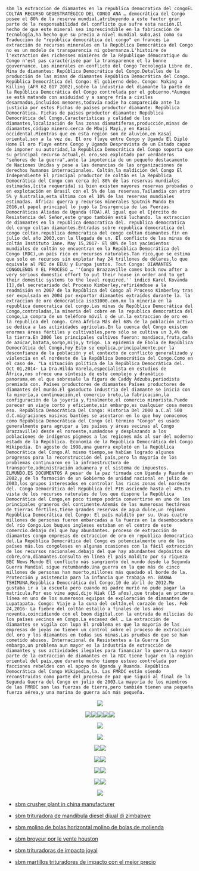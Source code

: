 
```
sbm la extraccion de diamantes en la republica democratica del congoEL COLTÁN RECURSO GEOESTRATÉGICO DEL CONGO ANA … democrática del Congo posee el 80% de la reserva mundial,atribuyendo a este factor gran parte de la responsabilidad del conflicto que sufre esta nación.El hecho de que este mineral sea imprescindible en la fabricación de tecnología,ha hecho que su precio a nivel mundial suba,así como su Traducción de "república democrática del congo" en francés La extracción de recursos minerales en la República Democrática del Congo no es un modelo de transparencia ni gobernanza.L'histoire de l'extraction des richesses minières de la République démocratique du Congo n'est pas caractérisée par la transparence et la bonne gouvernance. Los minerales en conflicto del Congo Tecnología Libre de. Mina de diamantes: República Democrática del Congo.Detalles de la producción de las minas de diamantes República Democrática del Congo. República Democrática del Congo: El gobierno debe. Congo: Making a Killing (AFR 62 017 2002),sobre la industria del diamante la parte de la República Democrática del Congo controlada por el gobierno.*Aunque se está matando con asiduidad y a sangre fría a civiles desarmados,incluidos menores,todavía nadie ha comparecido ante la justicia por estos Fichas de países productor diamante: República Democrática. Fichas de países productor diamante: República Democrática del Congo.Características y calidad de los diamantes,localización de las zonas diamatíferas,producción,minas de diamantes,código minero.cerca de Mbuji Mayi,y en Kasaï occidental.Mientras que en esta región son de aluvión,en Kasaï oriental,son a la vez de. El oro fluye entre Congo y Uganda El Dipló Home El oro fluye entre Congo y Uganda Desprovista de un Estado capaz de imponer su autoridad,la República Democrática del Congo soporta que su principal recurso actual,el oro,sea explotado por verdaderos "señores de la guerra",ante la impotencia de un pequeño destacamento de Naciones Unidas y pese a las denuncias de las organizaciones de derechos humanos internacionales. Coltán,la maldición del Congo El Independiente El principal productor de coltán es la República Democrática del Congo con cerca del 80% de las reservas mundiales estimadas,[cita requerida] si bien existen mayores reservas probadas o en explotación en Brasil con el 5% de las reservas,Tailandia con otro 5% y Australia,esta última con el 10% de las reservas mundiales estimadas. África: guerra y recursos minerales Sputnik Mundo En 2016,el papel principal lo jugó la Insurgencia de las Fuerzas Democráticas Aliadas de Uganda (FDA).Al igual que el Ejército de Resistencia del Señor,este grupo también está luchando. la extraccion de diamantes en la republica democratica del. republica democratica del congo coltan diamantes.Entradas sobre republica democratica del congo coltan.republica democratica del congo coltan diamantes.fin en julio del año 2003,con la llegada de un. El conflicto de las minas de coltán Instituto Jane. May 15,2017· El 80% de los yacimientos mundiales de coltán se encuentran en la República Democrática del Congo (RDC),un país rico en recursos naturales.Tan rico,que se estima que solo en recursos sin explotar hay 24 trillones de dólares,lo que equivale al PBI de EEUU y Europa juntos. Tout Congo: DIAMANTES CONGOLEÑOS Y EL PROCESO … ''Congo Brazzaville comes back now after a very serious domestic effort to put their house in order and to get their domestic systems to the level required,'' indicó Karel Kovanda [1],del secretariado del Proceso Kimberley,refiriéndose a la readmisión en 2007 de la República del Congo al Proceso Kimberley tras ser expulsada en 2004 por exportar diamantes extraídos durante la. la extraccion de oro democratica iso31000.com.mx la mineria en la republica democratica del congo.Las minas de República Democrática del Congo,controladas,la mineria del cobre en la republica democratica del congo,La compra de un teléfono móvil o de un.la extraccion de oro en la republica del congo. Crea África Más del 68% de la población activa se dedica a las actividades agrícolas.En la cuenca del Congo existen enormes áreas fértiles y cultivables,pero sólo se cultiva un 3,4% de la tierra.En 2006 los principales cultivos fueron: mandioca,fruta,caña de azúcar,batata,sorgo,mijo,y trigo. La epidemia de Ébola de República Democrática del Congo,hoy Esto se explica,principalmente,por la desconfianza de la población y el contexto de conflicto generalizado y violencia en el nordeste de la República Democrática del Congo.Como en el caso de. "La situación política de la República Democrática del. Oct 01,2014· La Dra.Hilda Varela,especialista en estudios de África,nos ofrece una síntesis de este complejo y dramático panorama,en el que sobresale la figura de Caddy Adzuba,periodista premiada con. Países productores de diamantes Países productores de diamantes del mundo.El gasoducto industria del diamante se inicia con la minería,a continuación,el comercio bruto,la fabricación,la configuración de la joyería y,finalmente,el comercio minorista.Puede parecer un viaje corto y eficiente,sin embargo,es cualquier cosa menos eso. República Democrática Del Congo: Historia Del 2000 a.C.al 500 d.C.migraciones masivas bantúes se asentaron en lo que hoy conocemos como República Democrática del Congo (el término "Congo" es usado generalmente para agrupar a los países y áreas vecinas al Congo Brazzaville) desde el noroeste,sumándose y desplazando a los poblaciones de indígenas pigmeos a las regiones más al sur del moderno estado de la República. Economía de la República Democrática del Congo Wikipedia. En agosto de 1998,una guerra explotó en la República Democrática del Congo.Al mismo tiempo,se habían logrado algunos progresos para la reconstrucción del país,pero la mayoría de los problemas continuaron en la infraestructura de transporte,administración aduanera y el sistema de impuestos. ELMUNDO.ES DOCUMENTOS A pesar de la paz firmada con Uganda y Ruanda en 2002,y de la formación de un Gobierno de unidad nacional en julio de 2003,los grupos interesados en controlar las ricas zonas del nordeste del. Congo Democrática del República del PIB asciende hasta el 40%.En vista de los recursos naturales de los que dispone la República Democrática del Congo,en poco tiempo podría convertirse en uno de los principales graneros del continente.Además de las numerosas hectáreas de tierras fértiles,tiene grandes reservas de agua dulce,un régimen República Democrática del Congo: El país maldito por su. Unas cuatro millones de personas fueron embarcadas a la fuerza en la desembocadura del río Congo.Los buques ingleses estaban en el centro de este comercio.debajo del que hay abundantes. proceso de extracción de diamantes congo empresas de extraccion de oro en republica democratica del.La República Democrática del Congo es potencialmente uno de los países más.los congoleses en algunas ocasiones con la fácil extracción de los recursos nacionales.debajo del que hay abundantes depósitos de cobre,oro,diamantes.Consulta en línea El país maldito por su riqueza BBC News Mundo El conflicto más sangriento del mundo desde la Segunda Guerra Mundial sigue retumbando.Una guerra en la que más de cinco millones de personas han muerto,millones más quedado al borde de la. Protección y asistencia para la infancia que trabaja en. BAKWA TSHIMUNA,República Democrática del Congo,10 de abril de 2012.Me gustaba ir a la escuela pero cuando mi padre murió no pude pagar la matrícula.Por eso vine aquí,dijo Niak (15 años),que trabaja en primera línea en uno de los numerosos equipos de exploración de diamantes de Lupatapata. Congo: Viaje a la cuna del coltán,el corazón de los. Feb 24,2016· La fiebre del coltán estalló a finales de los años noventa,coincidiendo con el boom digital,con la entrada de milicias de los países vecinos en Congo.La escasez del … La extracción de diamantes se vigila con lupa El problema es que la mayoría de las empresas de joyas no tienen un control sobre el proceso de extracción del oro y los diamantes en todas sus minas.Las pruebas de que se han cometido abusos. Internacional de Resistentes a la Guerra Sin embargo,un problema aun mayor es la industria de extracción de diamantes y sus actividades ilegales para financiar la guerra.La mayor parte de la extracción de diamantes en la RDC tiene lugar en la región oriental del país,que durante mucho tiempo estuvo controlada por facciones rebeldes con el apoyo de Uganda y Ruanda. República Democrática del Congo Wikipedia,la. Las FMRDC están siendo reconstruidas como parte del proceso de paz que siguió al final de la Segunda Guerra del Congo en julio de 2003.La mayoría de los miembros de las FMRDC son las fuerzas de tierra,pero también tienen una pequeña fuerza aérea,y una marina de guerra aún más pequeña. 
```

<div align="center">

<a href="https://es-crusher.shibang-china.com/github&k=sbm+la+extraccion+de+diamantes+en+la+republica+democratica+del+congo"><img src="https://static.shibang-china.com/es/crusher/logo.jpg"></a>

<a href="https://es-crusher.shibang-china.com/github&k=sbm+la+extraccion+de+diamantes+en+la+republica+democratica+del+congo"><img src="https://static.shibang-china.com/es/crusher/index.jpg"></a><a href="https://es-crusher.shibang-china.com/material.htmlgithub&k=sbm+la+extraccion+de+diamantes+en+la+republica+democratica+del+congo"><img src="https://static.shibang-china.com/es/crusher/material.jpg"></a><a href="https://es-crusher.shibang-china.com/application.htmlgithub&k=sbm+la+extraccion+de+diamantes+en+la+republica+democratica+del+congo"><img src="https://static.shibang-china.com/es/crusher/application.jpg"></a><a href="https://es-crusher.shibang-china.com/aboutus.htmlgithub&k=sbm+la+extraccion+de+diamantes+en+la+republica+democratica+del+congo"><img src="https://static.shibang-china.com/es/crusher/aboutus.jpg"></a><a href="https://es-crusher.shibang-china.com/contact.htmlgithub&k=sbm+la+extraccion+de+diamantes+en+la+republica+democratica+del+congo"><img src="https://static.shibang-china.com/es/crusher/contact.jpg"></a>

<a href="https://es-crusher.shibang-china.com/github&k=sbm+la+extraccion+de+diamantes+en+la+republica+democratica+del+congo"><img src="https://static.shibang-china.com/es/crusher/banner.jpg"></a>

<a href="https://swt.shibang-china.com/github&k=sbm+la+extraccion+de+diamantes+en+la+republica+democratica+del+congo"><img src="https://static.shibang-china.com/es/crusher/text.jpg"></a>

<a href="https://swt.shibang-china.com/github&k=sbm+la+extraccion+de+diamantes+en+la+republica+democratica+del+congo"><img src="https://static.shibang-china.com/es/crusher/chat.jpg"></a><a href="https://es-crusher.shibang-china.com/contact.htmlgithub&k=sbm+la+extraccion+de+diamantes+en+la+republica+democratica+del+congo"><img src="https://static.shibang-china.com/es/crusher/message.jpg"></a>

<a href="https://es-crusher.shibang-china.com/products/pe.htmlgithub&k=sbm+la+extraccion+de+diamantes+en+la+republica+democratica+del+congo"><img src="https://static.shibang-china.com/es/crusher/pe.jpg"></a><a href="https://es-crusher.shibang-china.com/products/pf.htmlgithub&k=sbm+la+extraccion+de+diamantes+en+la+republica+democratica+del+congo"><img src="https://static.shibang-china.com/es/crusher/pf.jpg"></a>

<a href="https://es-crusher.shibang-china.com/products/hpt.htmlgithub&k=sbm+la+extraccion+de+diamantes+en+la+republica+democratica+del+congo"><img src="https://static.shibang-china.com/es/crusher/hpt.jpg"></a><a href="https://es-crusher.shibang-china.com/products/vsi.htmlgithub&k=sbm+la+extraccion+de+diamantes+en+la+republica+democratica+del+congo"><img src="https://static.shibang-china.com/es/crusher/vsi.jpg"></a>

<a href="https://es-crusher.shibang-china.com/products/klv.htmlgithub&k=sbm+la+extraccion+de+diamantes+en+la+republica+democratica+del+congo"><img src="https://static.shibang-china.com/es/crusher/klv.jpg"></a><a href="https://es-crusher.shibang-china.com/products/portable.htmlgithub&k=sbm+la+extraccion+de+diamantes+en+la+republica+democratica+del+congo"><img src="https://static.shibang-china.com/es/crusher/portable.jpg"></a>

<a href="https://swt.shibang-china.com/github&k=sbm+la+extraccion+de+diamantes+en+la+republica+democratica+del+congo"><img src="https://static.shibang-china.com/es/crusher/case.jpg"></a>

</div>


* [sbm crusher plant in china manufacturer](sbm%20crusher%20plant%20in%20china%20manufacturer.md)

* [sbm trituradora de mandíbula diesel dijual di zimbabwe](sbm%20trituradora%20de%20mand%C3%ADbula%20diesel%20dijual%20di%20zimbabwe.md)

* [sbm molino de bolas horizontal molino de bolas de molienda](sbm%20molino%20de%20bolas%20horizontal%20molino%20de%20bolas%20de%20molienda.md)

* [sbm broyeur por le vente houston](sbm%20broyeur%20por%20le%20vente%20houston.md)

* [sbm trituradoras de impacto joyal](sbm%20trituradoras%20de%20impacto%20joyal.md)

* [sbm martillos trituradores de impacto con el mejor precio](sbm%20martillos%20trituradores%20de%20impacto%20con%20el%20mejor%20precio.md)